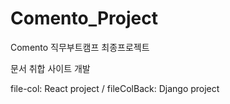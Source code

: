 # Comento_Project

Comento 직무부트캠프 최종프로젝트

문서 취합 사이트 개발

file-col: React project / fileColBack: Django project
